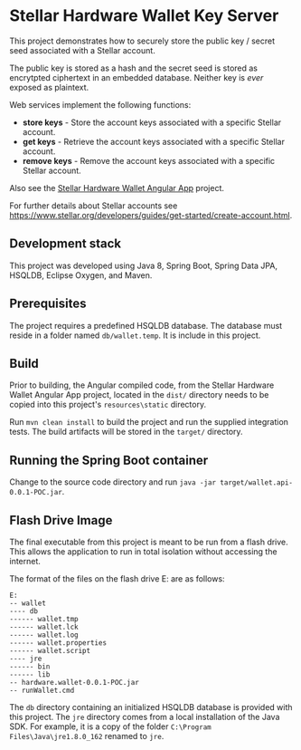 # Stellar Hardware Wallet Key Server 

This project demonstrates how to securely store the public key / secret seed associated with a Stellar account.  
 
The public key is stored as a hash and the secret seed is stored as encrytpted ciphertext in an embedded database. Neither key is _ever_ exposed as plaintext.

Web services implement the following functions:
- **store keys** -  Store the account keys associated with a specific Stellar account.
- **get keys** - Retrieve the account keys associated with a specific Stellar account.
- **remove keys** - Remove the account keys associated with a specific Stellar account.

Also see the [Stellar Hardware Wallet Angular App](https://github.com/programming4phone/StellarHardwareWalletNgApp "Stellar Hardware Wallet Angular App") project.

For further details about Stellar accounts see <https://www.stellar.org/developers/guides/get-started/create-account.html>.

## Development stack

This project was developed using Java 8, Spring Boot, Spring Data JPA, HSQLDB, Eclipse Oxygen, and Maven. 

## Prerequisites

The project requires a predefined HSQLDB database. The database must reside in a folder named `db/wallet.temp`. It is include in this project.

## Build

Prior to building, the Angular compiled code, from the Stellar Hardware Wallet Angular App project, located in the `dist/` directory needs to be copied into this project's `resources\static` directory.

Run `mvn clean install` to build the project and run the supplied integration tests. The build artifacts will be stored in the `target/` directory. 

## Running the Spring Boot container
Change to the source code directory and run `java -jar target/wallet.api-0.0.1-POC.jar`.

## Flash Drive Image
The final executable from this project is meant to be run from a flash drive. This allows the application to run in total isolation without accessing the internet.

The format of the files on the flash drive E: are as follows:

`E:`<br/>
`-- wallet`<br/>
`---- db`<br/>
`------ wallet.tmp`<br/>
`------ wallet.lck`<br/>
`------ wallet.log`<br/>
`------ wallet.properties`<br/>
`------ wallet.script`<br/>
`---- jre`<br/>
`------ bin`<br/>
`------ lib`<br/>
`-- hardware.wallet-0.0.1-POC.jar`<br/>
`-- runWallet.cmd`<br/>

The `db` directory containing an initialized HSQLDB database is provided with this project.
The `jre` directory comes from a local installation of the Java SDK. For example, it is a copy of the folder `C:\Program Files\Java\jre1.8.0_162` renamed to `jre`.
